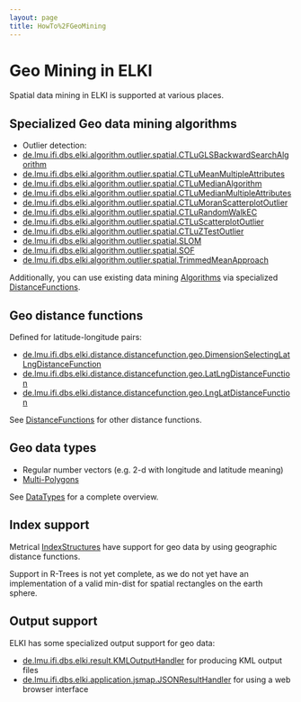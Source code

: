 ```yaml
---
layout: page
title: HowTo%2FGeoMining
---
```



Geo Mining in ELKI
==================

Spatial data mining in ELKI is supported at various places.

Specialized Geo data mining algorithms
--------------------------------------

-   Outlier detection:
-   [de.lmu.ifi.dbs.elki.algorithm.outlier.spatial.CTLuGLSBackwardSearchAlgorithm](./releases/current/doc/de/lmu/ifi/dbs/elki/algorithm/outlier/spatial/CTLuGLSBackwardSearchAlgorithm.html)
-   [de.lmu.ifi.dbs.elki.algorithm.outlier.spatial.CTLuMeanMultipleAttributes](./releases/current/doc/de/lmu/ifi/dbs/elki/algorithm/outlier/spatial/CTLuMeanMultipleAttributes.html)
-   [de.lmu.ifi.dbs.elki.algorithm.outlier.spatial.CTLuMedianAlgorithm](./releases/current/doc/de/lmu/ifi/dbs/elki/algorithm/outlier/spatial/CTLuMedianAlgorithm.html)
-   [de.lmu.ifi.dbs.elki.algorithm.outlier.spatial.CTLuMedianMultipleAttributes](./releases/current/doc/de/lmu/ifi/dbs/elki/algorithm/outlier/spatial/CTLuMedianMultipleAttributes.html)
-   [de.lmu.ifi.dbs.elki.algorithm.outlier.spatial.CTLuMoranScatterplotOutlier](./releases/current/doc/de/lmu/ifi/dbs/elki/algorithm/outlier/spatial/CTLuMoranScatterplotOutlier.html)
-   [de.lmu.ifi.dbs.elki.algorithm.outlier.spatial.CTLuRandomWalkEC](./releases/current/doc/de/lmu/ifi/dbs/elki/algorithm/outlier/spatial/CTLuRandomWalkEC.html)
-   [de.lmu.ifi.dbs.elki.algorithm.outlier.spatial.CTLuScatterplotOutlier](./releases/current/doc/de/lmu/ifi/dbs/elki/algorithm/outlier/spatial/CTLuScatterplotOutlier.html)
-   [de.lmu.ifi.dbs.elki.algorithm.outlier.spatial.CTLuZTestOutlier](./releases/current/doc/de/lmu/ifi/dbs/elki/algorithm/outlier/spatial/CTLuZTestOutlier.html)
-   [de.lmu.ifi.dbs.elki.algorithm.outlier.spatial.SLOM](./releases/current/doc/de/lmu/ifi/dbs/elki/algorithm/outlier/spatial/SLOM.html)
-   [de.lmu.ifi.dbs.elki.algorithm.outlier.spatial.SOF](./releases/current/doc/de/lmu/ifi/dbs/elki/algorithm/outlier/spatial/SOF.html)
-   [de.lmu.ifi.dbs.elki.algorithm.outlier.spatial.TrimmedMeanApproach](./releases/current/doc/de/lmu/ifi/dbs/elki/algorithm/outlier/spatial/TrimmedMeanApproach.html)

Additionally, you can use existing data mining [Algorithms](./Algorithms) via specialized [DistanceFunctions](./DistanceFunctions).

Geo distance functions
----------------------

Defined for latitude-longitude pairs:

-   [de.lmu.ifi.dbs.elki.distance.distancefunction.geo.DimensionSelectingLatLngDistanceFunction](./releases/current/doc/de/lmu/ifi/dbs/elki/distance/distancefunction/geo/DimensionSelectingLatLngDistanceFunction.html)
-   [de.lmu.ifi.dbs.elki.distance.distancefunction.geo.LatLngDistanceFunction](./releases/current/doc/de/lmu/ifi/dbs/elki/distance/distancefunction/geo/LatLngDistanceFunction.html)
-   [de.lmu.ifi.dbs.elki.distance.distancefunction.geo.LngLatDistanceFunction](./releases/current/doc/de/lmu/ifi/dbs/elki/distance/distancefunction/geo/LngLatDistanceFunction.html)

See [DistanceFunctions](./DistanceFunctions) for other distance functions.

Geo data types
--------------

-   Regular number vectors (e.g. 2-d with longitude and latitude meaning)
-   [Multi-Polygons](./releases/current/doc/de/lmu/ifi/dbs/elki/data/spatial/PolygonsObject.html)

See [DataTypes](./DataTypes) for a complete overview.

Index support
-------------

Metrical [IndexStructures](./IndexStructures) have support for geo data by using geographic distance functions.

Support in R-Trees is not yet complete, as we do not yet have an implementation of a valid min-dist for spatial rectangles on the earth sphere.

Output support
--------------

ELKI has some specialized output support for geo data:

-   [de.lmu.ifi.dbs.elki.result.KMLOutputHandler](./releases/current/doc/de/lmu/ifi/dbs/elki/result/KMLOutputHandler.html) for producing KML output files
-   [de.lmu.ifi.dbs.elki.application.jsmap.JSONResultHandler](./releases/current/doc/de/lmu/ifi/dbs/elki/application/jsmap/JSONResultHandler.html) for using a web browser interface

